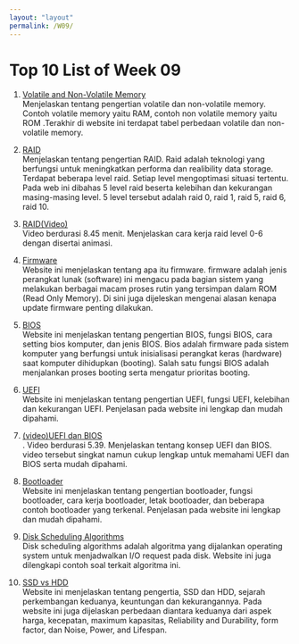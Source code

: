 ```yaml
---
layout: "layout"
permalink: /W09/
---
```


# Top 10 List of Week 09

1. [Volatile and Non-Volatile Memory](https://www.geeksforgeeks.org/difference-between-volatile-memory-and-non-volatile-memory/)<br>
Menjelaskan tentang pengertian volatile dan non-volatile memory. Contoh volatile memory yaitu RAM, contoh non volatile memory yaitu ROM  .Terakhir di website ini terdapat tabel perbedaan volatile dan non-volatile memory.

2. [RAID](https://www.prepressure.com/library/technology/raid)<br>
Menjelaskan tentang pengertian RAID. Raid adalah teknologi  yang berfungsi untuk meningkatkan performa dan realibility data storage. Terdapat beberapa level raid. Setiap level mengoptimasi situasi tertentu. Pada web ini dibahas 5 level raid beserta kelebihan dan kekurangan masing-masing level. 5 level tersebut adalah raid 0, raid 1, raid 5, raid 6, raid 10.

3. [RAID(Video)](https://www.youtube.com/watch?v=uag1k3yvgQY)<br>
Video berdurasi 8.45 menit. Menjelaskan cara kerja raid level 0-6 dengan disertai animasi.

4. [Firmware](https://gadgetren.com/2018/10/27/apa-itu-firmware-dan-apa-pentingnya-untuk-selalu-meperbaruinya/)<br>
Website ini menjelaskan tentang apa itu firmware. firmware adalah jenis perangkat lunak (software) ini mengacu pada bagian sistem yang melakukan berbagai macam proses rutin yang tersimpan dalam ROM (Read Only Memory). Di sini juga dijeleskan mengenai alasan kenapa update firmware penting dilakukan.

5. [BIOS](https://www.advernesia.com/blog/komputer/bios/)<br>
Website ini menjelaskan tentang pengertian BIOS, fungsi BIOS, cara setting bios komputer, dan jenis BIOS. Bios adalah firmware pada sistem komputer yang berfungsi untuk inisialisasi perangkat keras (hardware) saat komputer dihidupkan (booting). Salah satu fungsi BIOS 
adalah menjalankan proses booting serta  mengatur prioritas booting.

6. [UEFI](https://whatis.techtarget.com/definition/Unified-Extensible-Firmware-Interface-UEFI)<br>
Website ini menjelaskan tentang pengertian UEFI, fungsi UEFI, kelebihan dan kekurangan UEFI. Penjelasan pada website ini lengkap dan mudah dipahami.

7. [(video)UEFI dan BIOS](https://www.youtube.com/watch?v=zIYkol851dU)<br>.
Video berdurasi 5.39. Menjelaskan tentang konsep UEFI dan BIOS. video tersebut singkat namun cukup lengkap untuk memahami UEFI dan BIOS serta mudah dipahami.

8. [Bootloader](https://www.ionos.com/digitalguide/server/configuration/what-is-a-bootloader/)<br>
Website ini menjelaskan tentang pengertian bootloader, fungsi bootloader, cara kerja bootloader, letak bootloader, dan beberapa contoh bootloader yang terkenal. Penjelasan pada website ini lengkap dan mudah dipahami.

9. [Disk Scheduling Algorithms](https://www.geeksforgeeks.org/disk-scheduling-algorithms/)<br>
Disk scheduling algorithms adalah algoritma yang dijalankan operating system untuk menjadwalkan I/O request pada disk. Website ini juga dilengkapi contoh soal terkait algoritma ini.

10. [SSD vs HDD](https://sea.pcmag.com/storage/1526/ssd-vs-hdd-whats-the-difference)<br>
Website ini menjelaskan tentang pengertia, SSD dan HDD, sejarah perkembangan keduanya, keuntungan dan kekurangannya. Pada website ini juga dijelaskan perbedaan diantara keduanya dari aspek harga, kecepatan, maximum kapasitas, Reliability and Durability, form factor, dan Noise, Power, and Lifespan.
